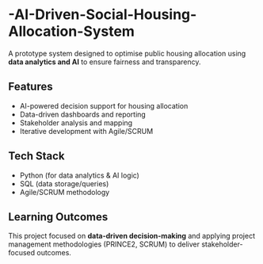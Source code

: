 # -AI-Driven-Social-Housing-Allocation-System
A prototype system designed to optimise public housing allocation using **data analytics and AI** to ensure fairness and transparency.

## Features
- AI-powered decision support for housing allocation  
- Data-driven dashboards and reporting  
- Stakeholder analysis and mapping  
- Iterative development with Agile/SCRUM  

## Tech Stack
- Python (for data analytics & AI logic)  
- SQL (data storage/queries)  
- Agile/SCRUM methodology  

## Learning Outcomes
This project focused on **data-driven decision-making** and applying project management methodologies (PRINCE2, SCRUM) to deliver stakeholder-focused outcomes.
